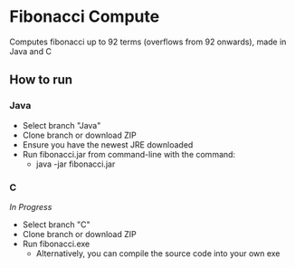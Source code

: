 # Fibonacci Compute
Computes fibonacci up to 92 terms (overflows from 92 onwards), made in Java and C

## How to run
### Java
- Select branch "Java"
- Clone branch or download ZIP
- Ensure you have the newest JRE downloaded
- Run fibonacci.jar from command-line with the command:
  - java -jar fibonacci.jar
  
### C 
_In Progress_
- Select branch "C"
- Clone branch or download ZIP
- Run fibonacci.exe
  - Alternatively, you can compile the source code into your own exe
  
